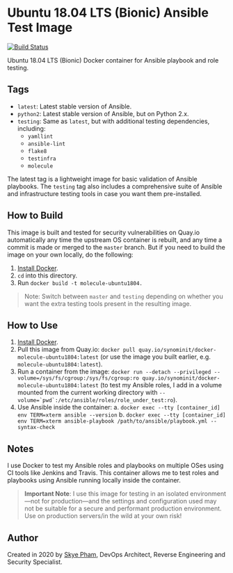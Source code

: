 # Ubuntu 18.04 LTS (Bionic) Ansible Test Image

[![Build Status](https://quay.io/repository/synominit/docker-molecule-ubuntu1804/status)](https://travis-ci.org/synominit/docker-molecule-ubuntu1804) 

Ubuntu 18.04 LTS (Bionic) Docker container for Ansible playbook and role testing.

## Tags

  - `latest`: Latest stable version of Ansible.
  - `python2`: Latest stable version of Ansible, but on Python 2.x.
  - `testing`: Same as `latest`, but with additional testing dependencies, including:
    - `yamllint`
    - `ansible-lint`
    - `flake8`
    - `testinfra`
    - `molecule`

The latest tag is a lightweight image for basic validation of Ansible playbooks. The `testing` tag also includes a comprehensive suite of Ansible and infrastructure testing tools in case you want them pre-installed.

## How to Build

This image is built and tested for security vulnerabilities on Quay.io automatically any time the upstream OS container is rebuilt, and any time a commit is made or merged to the `master` branch. But if you need to build the image on your own locally, do the following:

  1. [Install Docker](https://docs.docker.com/install/).
  2. `cd` into this directory.
  3. Run `docker build -t molecule-ubuntu1804.`

> Note: Switch between `master` and `testing` depending on whether you want the extra testing tools present in the resulting image.

## How to Use

  1. [Install Docker](https://docs.docker.com/engine/installation/).
  2. Pull this image from Quay.io: `docker pull quay.io/synominit/docker-molecule-ubuntu1804:latest` (or use the image you built earlier, e.g. `molecule-ubuntu1804:latest`).
  3. Run a container from the image: `docker run --detach --privileged --volume=/sys/fs/cgroup:/sys/fs/cgroup:ro quay.io/synominit/docker-molecule-ubuntu1804:latest` (to test my Ansible roles, I add in a volume mounted from the current working directory with ``--volume=`pwd`:/etc/ansible/roles/role_under_test:ro``).
  4. Use Ansible inside the container:
    a. `docker exec --tty [container_id] env TERM=xterm ansible --version`
    b. `docker exec --tty [container_id] env TERM=xterm ansible-playbook /path/to/ansible/playbook.yml --syntax-check`

## Notes

I use Docker to test my Ansible roles and playbooks on multiple OSes using CI tools like Jenkins and Travis. This container allows me to test roles and playbooks using Ansible running locally inside the container.

> **Important Note**: I use this image for testing in an isolated environment—not for production—and the settings and configuration used may not be suitable for a secure and performant production environment. Use on production servers/in the wild at your own risk!

## Author

Created in 2020 by [Skye Pham](https://www.skyelp.com/), DevOps Architect, Reverse Engineering and Security Specialist.
